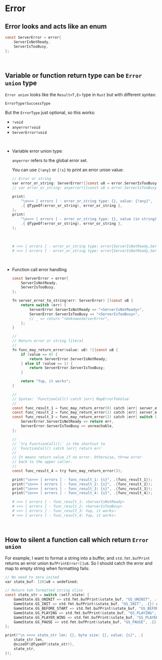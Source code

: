 # Error

## Error looks and acts like an enum

```c
const ServerError = error{
    ServerIsNotReady,
    ServerIsTooBusy,
};
```

</br>

## Variable or function return type can be `Error union` type

`Error union` looks like the `Result<T,E>` type in `Rust` but with different
syntax:

`ErrorType!SuccessType`

But the `ErrorType` just optional, so this works:

- `!void`
- `anyerror!void`
- `ServerError!void`

</br>

- Variable error union type:

    `anyerror` refers to the global error set.

    You can use `{!any}` or `{!s}` to print an error union value:

    ```c
    // Error or string
    var error_or_string: ServerError![]const u8 = error.ServerIsTooBusy;
    // var error_or_string: anyerror![]const u8 = error.ServerIsTooBusy;

    print(
        "\n>>> [ errors ] - error_or_string type: {}, value: {!any}",
        .{ @TypeOf(error_or_string), error_or_string },
    );
    print(
        "\n>>> [ errors ] - error_or_string type: {}, value (in string): {!s}",
        .{ @TypeOf(error_or_string), error_or_string },
    );
    ```

    </br>

    ```bash
    # >>> [ errors ] - error_or_string type: error{ServerIsNotReady,ServerIsTooBusy}![]const u8, value: error.ServerIsTooBusy
    # >>> [ errors ] - error_or_string type: error{ServerIsNotReady,ServerIsTooBusy}![]const u8, value (in string): error.ServerIsTooBusy⏎
    ```

    </br>

- Function call error handling

    ```c
    const ServerError = error{
        ServerIsNotReady,
        ServerIsTooBusy,
    };

    fn server_error_to_string(err: ServerError) []const u8 {
        return switch (err) {
            ServerError.ServerIsNotReady => "<ServerIsNotReady>",
            ServerError.ServerIsTooBusy => "<ServerIsTooBusy>",
            // _ => return "<UnknownServerError",
        };
    }

    //
    // Return error or string literal
    //
    fn func_may_return_error(value: u8) ![]const u8 {
        if (value == 0) {
            return ServerError.ServerIsNotReady;
        } else if (value == 1) {
            return ServerError.ServerIsTooBusy;
        }

        return "Yup, it works";
    }

    //
    // Syntax: `FunctionCall() catch |err| MapErrorToValue`
    //
    const func_result_1 = func_may_return_error(0) catch |err| server_error_to_string(err);
    const func_result_2 = func_may_return_error(1) catch |err| server_error_to_string(err);
    const func_result_3 = func_may_return_error(2) catch |err| switch (err) {
        ServerError.ServerIsNotReady => return err,
        ServerError.ServerIsTooBusy => unreachable,
    };

    //
    // `try FunctionCall();` is the shortcut to 
    // `FunctionCall() catch |err| return err`
    //
    // It means return value if no error. Otherwise, throw error
    // back to the upper caller.
    //
    const func_result_4 = try func_may_return_error(3);

    print("\n>>> [ errors ] - func_result_1: {s}", .{func_result_1});
    print("\n>>> [ errors ] - func_result_2: {s}", .{func_result_2});
    print("\n>>> [ errors ] - func_result_3: {s}", .{func_result_3});
    print("\n>>> [ errors ] - func_result_4: {s}", .{func_result_4});
    ```

    ```bash
    # >>> [ errors ] - func_result_1: <ServerIsNotReady>
    # >>> [ errors ] - func_result_2: <ServerIsTooBusy>
    # >>> [ errors ] - func_result_3: Yup, it works⏎
    # >>> [ errors ] - func_result_4: Yup, it works⏎
    ```
    </br>


## How to silent a function call which return `Error union`

For example, I want to format a string into a buffer, and `std.fmt.bufPrint`
returns an error union `BufPrintError![]u8`. So I should catch the error and
map to empty string when formatting fails:

```c
// No need to zero inited
var state_buf: [20]u8 = undefined;

// Return teh formatted string slice
const state_str = switch (self.state) {
    GameState.GS_UNINIT => std.fmt.bufPrint(&state_buf, "GS_UNINIT", .{}) catch "",
    GameState.GS_INIT => std.fmt.bufPrint(&state_buf, "GS_INIT", .{}) catch "",
    GameState.GS_BEFORE_START => std.fmt.bufPrint(&state_buf, "GS_BEFORE_START", .{}) catch "",
    GameState.GS_PLAYING => std.fmt.bufPrint(&state_buf, "GS_PLAYING", .{}) catch "",
    GameState.GS_PLAYER_WINS => std.fmt.bufPrint(&state_buf, "GS_PLAYER_WINS", .{}) catch "",
    GameState.GS_PAUSE => std.fmt.bufPrint(&state_buf, "GS_PAUSE", .{}) catch "",
};

print("\n >>>> state_str len: {}, byte size: {}, value: {s}", .{
    state_str.len,
    @sizeOf(@TypeOf(state_str)),
    state_str,
});
```

</br>


